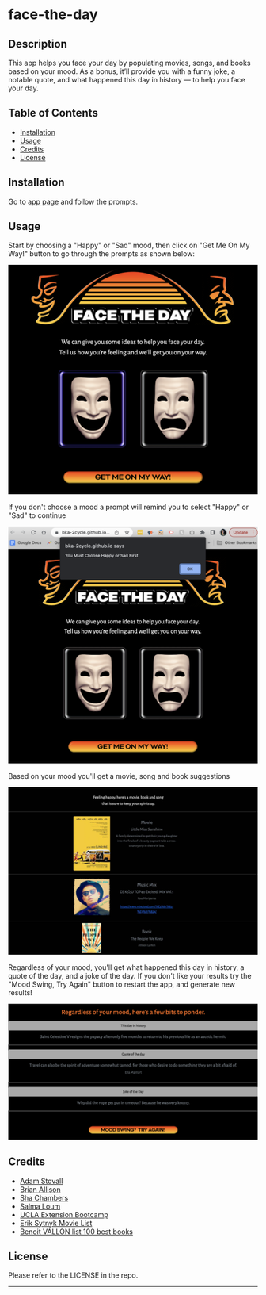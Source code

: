 # face-the-day

## Description

This app helps you face your day by populating movies, songs, and books based on your mood. As a bonus, it’ll provide you with a funny joke, a notable quote, and what happened this day in history — to help you face your day.

## Table of Contents

- [Installation](#installation)
- [Usage](#usage)
- [Credits](#credits)
- [License](#license)

## Installation

Go to [app page](https://bka-2cycle.github.io/face-the-day) and follow the prompts.

## Usage

Start by choosing a "Happy" or "Sad" mood, then click on "Get Me On My Way!" button to go through the prompts as shown below:

![Application intro](./assets/images/app_1.png)

If you don't choose a mood a prompt will remind you to select "Happy" or "Sad" to continue

![Prompt for mood choice](./assets/images/app_2.png)

Based on your mood you'll get a movie, song and book suggestions

![Mood suggestions](./assets/images/app_3.jpg)

Regardless of your mood, you'll get what happened this day in history, a quote of the day, and a joke of the day. If you don't like your results try the "Mood Swing, Try Again" button to restart the app, and generate new results!

![Application restart button](./assets/images/app_4.png)

## Credits

- [Adam Stovall](https://github.com/AHStovall)
- [Brian Allison](https://github.com/bka-2cycle)
- [Sha Chambers](https://github.com/SuzyChambers)
- [Salma Loum](https://github.com/SalmaLoum)
- [UCLA Extension Bootcamp](https://www.uclaextension.edu/?gclid=Cj0KCQiAgribBhDkARIsAASA5btdbwAz8x25r3b1deoRNIGxfkPFL11rAQMuCgQ7HYiqBH8CLr9CgLoaAktlEALw_wcB&gclsrc=aw.ds)
- [Erik Sytnyk Movie List](https://github.com/erik-sytnyk/movies-list/blob/master/db.json)
- [Benoit VALLON list 100 best books](https://github.com/benoitvallon/100-best-books)

## License

Please refer to the LICENSE in the repo.

---

